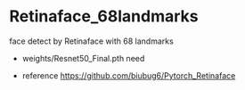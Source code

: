 # Retinaface_68landmarks
face detect by Retinaface with 68 landmarks

* weights/Resnet50_Final.pth need

* reference https://github.com/biubug6/Pytorch_Retinaface
